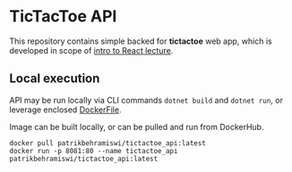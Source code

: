 # TicTacToe API

This repository contains simple backed for **tictactoe** web app, which is developed in scope of [intro to React lecture](../README-en.md).

## Local execution

API may be run locally via CLI commands `dotnet build` and `dotnet run`, or leverage enclosed [DockerFile](./TicTacToeAPI/Dockerfile).

Image can be built locally, or can be pulled and run from DockerHub.
```
docker pull patrikbehramiswi/tictactoe_api:latest
docker run -p 8081:80 --name tictactoe_api patrikbehramiswi/tictactoe_api:latest
```